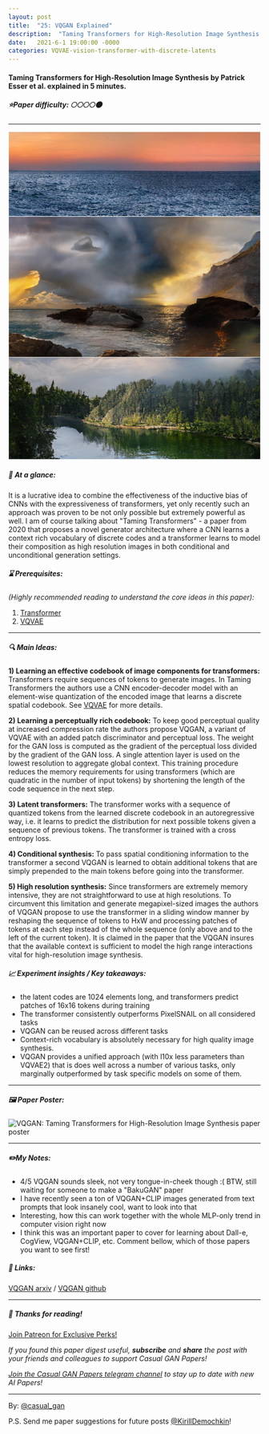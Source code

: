 ```yaml
---
layout: post
title:  "25: VQGAN Explained"
description:  "Taming Transformers for High-Resolution Image Synthesis by Patrick Esser et al. explained in 5 minutes."
date:   2021-6-1 19:00:00 -0000
categories: VQVAE-vision-transformer-with-discrete-latents
---
```


#### Taming Transformers for High-Resolution Image Synthesis by Patrick Esser et al. explained in 5 minutes.

##### ⭐️Paper difficulty: 🌕🌕🌕🌕🌑

***

![VQGAN: Taming Transformers for High-Resolution Image Synthesis teaser](/assets/images/vqgan_teaser.jpg "VQGAN teaser")

##### 🎯 At a glance:

It is a lucrative idea to combine the effectiveness of the inductive bias of CNNs with the expressiveness of transformers, yet only recently such an approach was proven to be not only possible but extremely powerful as well. I am of course talking about "Taming Transformers" - a paper from 2020 that proposes a novel generator architecture where a CNN learns a context rich vocabulary of discrete codes and a transformer learns to model their composition as high resolution images in both conditional and unconditional generation settings.

##### ⌛️ Prerequisites:

*(Highly recommended reading to understand the core ideas in this paper):*
1. [Transformer](https://arxiv.org/abs/1706.03762)
2. [VQVAE](https://t.me/casual_gan/30)

***

##### 🔍 Main Ideas:

**1) Learning an effective codebook of image components for transformers:**
Transformers require sequences of tokens to generate images. In Taming Transformers the authors use a CNN encoder-decoder model with an element-wise quantization of the encoded image that learns a discrete spatial codebook. See [VQVAE](https://t.me/casual_gan/30) for more details.

**2) Learning a perceptually rich codebook:**
To keep good perceptual quality at increased compression rate the authors propose VQGAN, a variant of VQVAE with an added patch discriminator and perceptual loss. The weight for the GAN loss is computed as the gradient of the perceptual loss divided by the gradient of the GAN loss. A single attention layer is used on the lowest resolution to aggregate global context. This training procedure reduces the memory requirements for using transformers (which are quadratic in the number of input tokens) by shortening the length of the code sequence in the next step.

**3) Latent transformers:**
The transformer works with a sequence of quantized tokens from the learned discrete codebook in an autoregressive way, i.e. it learns to predict the distribution for next possible tokens given a sequence of previous tokens. The transformer is trained with a cross entropy loss.

**4) Conditional synthesis:**
To pass spatial conditioning information to the transformer a second VQGAN is learned to obtain additional tokens that are simply prepended to the main tokens before going into the transformer.

**5) High resolution synthesis:**
Since transformers are extremely memory intensive, they are not straightforward to use at high resolutions. To circumvent this limitation and generate megapixel-sized images the authors of VQGAN propose to use the transformer in a sliding window manner by reshaping the sequence of tokens to HxW and processing patches of tokens at each step instead of the whole sequence (only above and to the left of the current token). It is claimed in the paper that the VQGAN insures that the available context is sufficient to model the high range interactions vital for high-resolution image synthesis.

##### 📈 Experiment insights / Key takeaways:

- the latent codes are 1024 elements long, and transformers predict patches of 16x16 tokens during training
- The transformer consistently outperforms PixelSNAIL on all considered tasks
- VQGAN can be reused across different tasks
- Context-rich vocabulary is absolutely necessary for high quality image synthesis.
- VQGAN provides a unified approach (with l10x less parameters than VQVAE2) that is does well across a number of various tasks, only marginally outperformed by task specific models on some of them.

***

##### 🖼️ Paper Poster:

![VQGAN: Taming Transformers for High-Resolution Image Synthesis paper poster](/assets/images/vqgan.png "VQGAN Paper Poster")

***

##### ✏️My Notes:

- 4/5 VQGAN sounds sleek, not very tongue-in-cheek though :( BTW, still waiting for someone to make a "BakuGAN" paper
- I have recently seen a ton of VQGAN+CLIP images generated from text prompts that look insanely cool, want to look into that
- Interesting, how this can work together with the whole MLP-only trend in computer vision right now
- I think this was an important paper to cover for learning about Dall-e, CogView, VQGAN+CLIP, etc. Comment bellow, which of those papers you want to see first!

##### 🔗 Links:
[VQGAN arxiv](https://arxiv.org/abs/2012.09841) / [VQGAN github](https://github.com/CompVis/taming-transformers)

***

##### 👋 Thanks for reading!

<a href="https://www.patreon.com/bePatron?u=53448948" data-patreon-widget-type="become-patron-button">Join Patreon for Exclusive Perks!</a><script async src="https://c6.patreon.com/becomePatronButton.bundle.js"></script>

*If you found this paper digest useful, **subscribe** and **share** the post with your friends and colleagues to support Casual GAN Papers!*

*[Join the Casual GAN Papers telegram channel](https://t.me/joinchat/KeutnzlvetRkZGZi) to stay up to date with new AI Papers!*

***

By: [@casual_gan](https://t.me/joinchat/KeutnzlvetRkZGZi)

P.S. Send me paper suggestions for future posts
[@KirillDemochkin](mailto:kdemochkin@gmail.com)!

